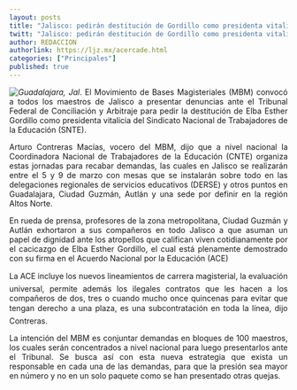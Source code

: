 ```yaml
---
layout: posts
title: "Jalisco: pedirán destitución de Gordillo como presidenta vitalicia del SNTE"
twitt: "Jalisco: pedirán destitución de Gordillo como presidenta vitalicia del SNTE"
author: REDACCION
authorlink: https://ljz.mx/acercade.html
categories: ["Principales"]
published: true
---
```

<p style="text-align: justify;">
  <img src="images/stories/fotos_febrero/gordillo.jpg" border="0" style="float: left;" /><em>Guadalajara, Jal</em>. El Movimiento de Bases Magisteriales (MBM) convocó a todos los maestros de Jalisco a presentar denuncias ante el Tribunal Federal de Conciliación y Arbitraje para pedir la destitución de Elba Esther Gordillo como presidenta vitalicia del Sindicato Nacional de Trabajadores de la Educación (SNTE).
</p>

<p style="text-align: justify;">
  Arturo Contreras Macías, vocero del MBM, dijo que a nivel nacional la Coordinadora Nacional de Trabajadores de la Educación (CNTE) organiza estas jornadas para recabar demandas, las cuales en Jalisco se realizarán entre el 5 y 9 de marzo con mesas que se instalarán sobre todo en las delegaciones regionales de servicios educativos (DERSE) y otros puntos en Guadalajara, Ciudad Guzmán, Autlán y una sede por definir en la región Altos Norte.
</p>

<p style="text-align: justify;">
  En rueda de prensa, profesores de la zona metropolitana, Ciudad Guzmán y Autlán exhortaron a sus compañeros en todo Jalisco a que asuman un papel de dignidad ante los atropellos que califican viven cotidianamente por el cacicazgo de Elba Esther Gordillo, el cual está plenamente demostrado con su firma en el Acuerdo Nacional por la Educación (ACE)
</p>

<p style="text-align: justify;">
  La ACE incluye los nuevos lineamientos de carrera magisterial, la evaluación universal, permite además los ilegales contratos que les hacen a los compañeros de dos, tres o cuando mucho once quincenas para evitar que tengan derecho a una plaza, es una subcontratación en toda la línea, dijo Contreras.
</p>

<p style="text-align: justify;">
  La intención del MBM es conjuntar demandas en bloques de 100 maestros, los cuales serán concentrados a nivel nacional para luego presentarlos ante el Tribunal. Se busca así con esta nueva estrategia que exista un responsable en cada una de las demandas, para que la presión sea mayor en número y no en un solo paquete como se han presentado otras quejas.
</p>
